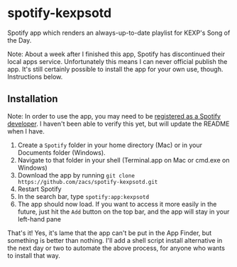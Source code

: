 spotify-kexpsotd
================

Spotify app which renders an always-up-to-date playlist for KEXP's Song of the Day.

Note: About a week after I finished this app, Spotify has discontinued their local apps service. Unfortunately this means I can never official publish the app. It's still certainly possible to install the app for your own use, though. Instructions below.

Installation
------------

Note: In order to use the app, you may need to be [registered as a Spotify developer](https://developer.spotify.com/my-account). I haven't been able to verify this yet, but will update the README when I have. 

1. Create a `Spotify` folder in your home directory (Mac) or in your Documents folder (Windows).
2. Navigate to that folder in your shell (Terminal.app on Mac or cmd.exe on Windows)
3. Download the app by running `git clone https://github.com/zacs/spotify-kexpsotd.git`
4. Restart Spotify
5. In the search bar, type `spotify:app:kexpsotd`
6. The app should now load. If you want to access it more easily in the future, just hit the `Add` button on the top bar, and the app will stay in your left-hand pane

That's it! Yes, it's lame that the app can't be put in the App Finder, but something is better than nothing. I'll add a shell script install alternative in the next day or two to automate the above process, for anyone who wants to install that way.
